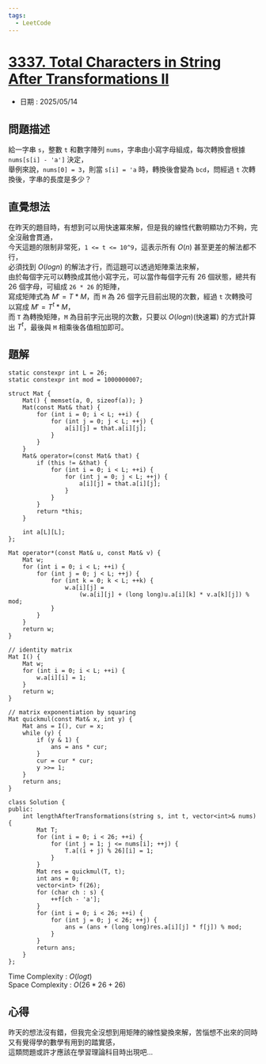 ```yaml
---
tags:
  - LeetCode
---
```


# [3337. Total Characters in String After Transformations II](https://leetcode.com/problems/total-characters-in-string-after-transformations-ii/description/)  

+ 日期 : 2025/05/14  

## 問題描述  

給一字串 `s`，整數 `t` 和數字陣列 `nums`，字串由小寫字母組成，每次轉換會根據 `nums[s[i] - 'a']` 決定，  
舉例來說，`nums[0] = 3`，則當 `s[i] = 'a` 時，轉換後會變為 `bcd`，問經過 `t` 次轉換後，字串的長度是多少？  

## 直覺想法  

在昨天的題目時，有想到可以用快速冪來解，但是我的線性代數明顯功力不夠，完全沒融會貫通，  
今天這題的限制非常死，`1 <= t <= 10^9`，這表示所有 $O(n)$ 甚至更差的解法都不行，  
必須找到 $O(logn)$ 的解法才行，而這題可以透過矩陣乘法來解，  
由於每個字元可以轉換成其他小寫字元，可以當作每個字元有 26 個狀態，總共有 26 個字母，可組成 `26 * 26` 的矩陣，  
寫成矩陣式為 $M' = T * M$，而 `M` 為 26 個字元目前出現的次數，經過 `t` 次轉換可以寫成 $M' = T^t * M$，  
而 `T` 為轉換矩陣，`M` 為目前字元出現的次數，只要以 $O(logn)$(快速冪) 的方式計算出 $T^t$，最後與 `M` 相乘後各值相加即可。  

## 題解  

```cpp=
static constexpr int L = 26;
static constexpr int mod = 1000000007;

struct Mat {
    Mat() { memset(a, 0, sizeof(a)); }
    Mat(const Mat& that) {
        for (int i = 0; i < L; ++i) {
            for (int j = 0; j < L; ++j) {
                a[i][j] = that.a[i][j];
            }
        }
    }
    Mat& operator=(const Mat& that) {
        if (this != &that) {
            for (int i = 0; i < L; ++i) {
                for (int j = 0; j < L; ++j) {
                    a[i][j] = that.a[i][j];
                }
            }
        }
        return *this;
    }

    int a[L][L];
};

Mat operator*(const Mat& u, const Mat& v) {
    Mat w;
    for (int i = 0; i < L; ++i) {
        for (int j = 0; j < L; ++j) {
            for (int k = 0; k < L; ++k) {
                w.a[i][j] =
                    (w.a[i][j] + (long long)u.a[i][k] * v.a[k][j]) % mod;
            }
        }
    }
    return w;
}

// identity matrix
Mat I() {
    Mat w;
    for (int i = 0; i < L; ++i) {
        w.a[i][i] = 1;
    }
    return w;
}

// matrix exponentiation by squaring
Mat quickmul(const Mat& x, int y) {
    Mat ans = I(), cur = x;
    while (y) {
        if (y & 1) {
            ans = ans * cur;
        }
        cur = cur * cur;
        y >>= 1;
    }
    return ans;
}

class Solution {
public:
    int lengthAfterTransformations(string s, int t, vector<int>& nums) {
        Mat T;
        for (int i = 0; i < 26; ++i) {
            for (int j = 1; j <= nums[i]; ++j) {
                T.a[(i + j) % 26][i] = 1;
            }
        }
        Mat res = quickmul(T, t);
        int ans = 0;
        vector<int> f(26);
        for (char ch : s) {
            ++f[ch - 'a'];
        }
        for (int i = 0; i < 26; ++i) {
            for (int j = 0; j < 26; ++j) {
                ans = (ans + (long long)res.a[i][j] * f[j]) % mod;
            }
        }
        return ans;
    }
};
```

Time Complexity : $O(logt)$  
Space Complexity : $O(26 * 26 + 26)$  

## 心得  

昨天的想法沒有錯，但我完全沒想到用矩陣的線性變換來解，苦惱想不出來的同時又有覺得學的數學有用到的踏實感，  
這類問題或許才應該在學習理論科目時出現吧... 

